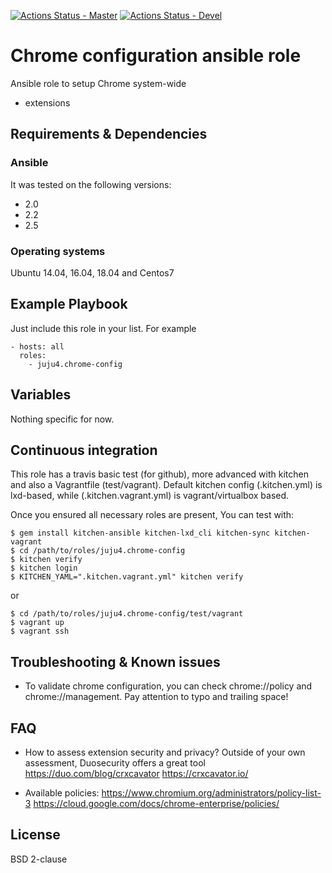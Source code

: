 [![Actions Status - Master](https://github.com/juju4/ansible-chrome-config/workflows/AnsibleCI/badge.svg)](https://github.com/juju4/ansible-chrome-config/actions?query=branch%3Amaster)
[![Actions Status - Devel](https://github.com/juju4/ansible-chrome-config/workflows/AnsibleCI/badge.svg?branch=devel)](https://github.com/juju4/ansible-chrome-config/actions?query=branch%3Adevel)
# Chrome configuration ansible role

Ansible role to setup Chrome system-wide
* extensions

## Requirements & Dependencies

### Ansible
It was tested on the following versions:
 * 2.0
 * 2.2
 * 2.5

### Operating systems

Ubuntu 14.04, 16.04, 18.04 and Centos7

## Example Playbook

Just include this role in your list.
For example

```
- hosts: all
  roles:
    - juju4.chrome-config
```

## Variables

Nothing specific for now.

## Continuous integration

This role has a travis basic test (for github), more advanced with kitchen and also a Vagrantfile (test/vagrant).
Default kitchen config (.kitchen.yml) is lxd-based, while (.kitchen.vagrant.yml) is vagrant/virtualbox based.

Once you ensured all necessary roles are present, You can test with:
```
$ gem install kitchen-ansible kitchen-lxd_cli kitchen-sync kitchen-vagrant
$ cd /path/to/roles/juju4.chrome-config
$ kitchen verify
$ kitchen login
$ KITCHEN_YAML=".kitchen.vagrant.yml" kitchen verify
```
or
```
$ cd /path/to/roles/juju4.chrome-config/test/vagrant
$ vagrant up
$ vagrant ssh
```

## Troubleshooting & Known issues

* To validate chrome configuration, you can check chrome://policy and chrome://management.
  Pay attention to typo and trailing space!

## FAQ

* How to assess extension security and privacy?
Outside of your own assessment, Duosecurity offers a great tool
https://duo.com/blog/crxcavator
https://crxcavator.io/

* Available policies:
https://www.chromium.org/administrators/policy-list-3
https://cloud.google.com/docs/chrome-enterprise/policies/

## License

BSD 2-clause
